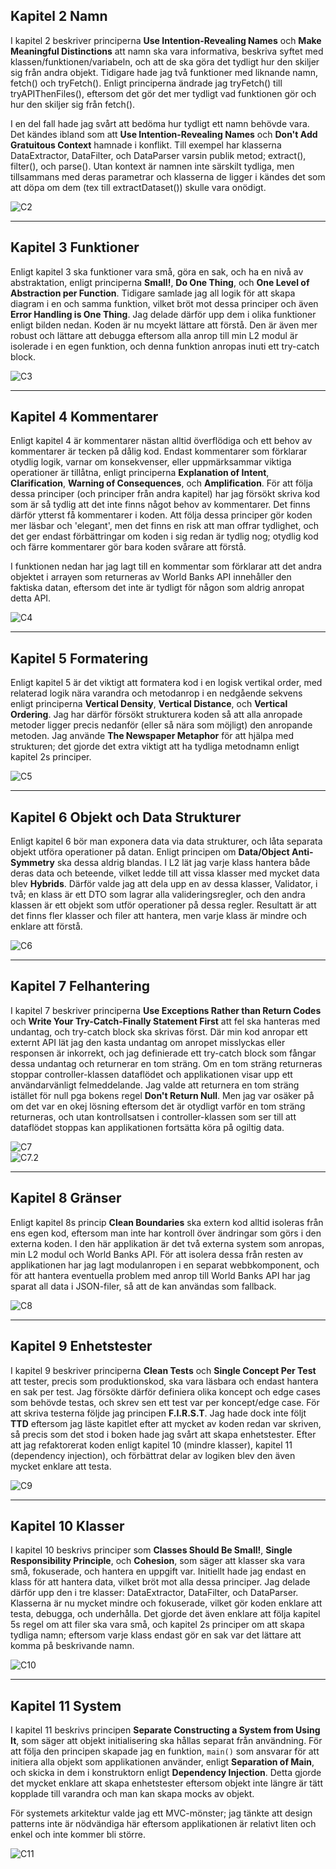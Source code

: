 <!-- Screenshots från kod för varje kapitel! -->
## Kapitel 2 Namn
I kapitel 2 beskriver principerna **Use Intention-Revealing Names** och **Make Meaningful Distinctions** att namn ska vara informativa, beskriva syftet med klassen/funktionen/variabeln, och att de ska göra det tydligt hur den skiljer sig från andra objekt. Tidigare hade jag två funktioner med liknande namn, fetch() och tryFetch(). Enligt principerna ändrade jag tryFetch() till tryAPIThenFiles(), eftersom det gör det mer tydligt vad funktionen gör och hur den skiljer sig från fetch().  
  
I en del fall hade jag svårt att bedöma hur tydligt ett namn behövde vara. Det kändes ibland som att **Use Intention-Revealing Names** och **Don't Add Gratuitous Context** hamnade i konflikt. Till exempel har klasserna DataExtractor, DataFilter, och DataParser varsin publik metod; extract(), filter(), och parse(). Utan kontext är namnen inte särskilt tydliga, men tillsammans med deras parametrar och klasserna de ligger i kändes det som att döpa om dem (tex till extractDataset()) skulle vara onödigt.  
    
![C2](/images/code/chapter2.png)

---
## Kapitel 3 Funktioner
Enligt kapitel 3 ska funktioner vara små, göra en sak, och ha en nivå av abstraktation, enligt principerna **Small!**, **Do One Thing**, och **One Level of Abstraction per Function**. Tidigare samlade jag all logik för att skapa diagram i en och samma funktion, vilket bröt mot dessa principer och även **Error Handling is One Thing**. Jag delade därför upp dem i olika funktioner enligt bilden nedan. Koden är nu mcyekt lättare att förstå. Den är även mer robust och lättare att debugga eftersom alla anrop till min L2 modul är isolerade i en egen funktion, och denna funktion anropas inuti ett try-catch block.  
  
![C3](/images/code/chapter3.png)
  
---
## Kapitel 4 Kommentarer
Enligt kapitel 4 är kommentarer nästan alltid överflödiga och ett behov av kommentarer är tecken på dålig kod. Endast kommentarer som förklarar otydlig logik, varnar om konsekvenser, eller uppmärksammar viktiga operationer är tillåtna, enligt principerna **Explanation of Intent**, **Clarification**, **Warning of Consequences**, och **Amplification**. För att följa dessa principer (och principer från andra kapitel) har jag försökt skriva kod som är så tydlig att det inte finns något behov av kommentarer. Det finns därför ytterst få kommentarer i koden. Att följa dessa principer gör koden mer läsbar och 'elegant', men det finns en risk att man offrar tydlighet, och det ger endast förbättringar om koden i sig redan är tydlig nog; otydlig kod och färre kommentarer gör bara koden svårare att förstå.
  
I funktionen nedan har jag lagt till en kommentar som förklarar att det andra objektet i arrayen som returneras av World Banks API innehåller den faktiska datan, eftersom det inte är tydligt för någon som aldrig anropat detta API.  
  
![C4](/images/code/chapter4.png)
  
---
## Kapitel 5 Formatering
Enligt kapitel 5 är det viktigt att formatera kod i en logisk vertikal order, med relaterad logik nära varandra och metodanrop i en nedgående sekvens enligt principerna **Vertical Density**, **Vertical Distance**, och **Vertical Ordering**. Jag har därför försökt strukturera koden så att alla anropade metoder ligger precis nedanför (eller så nära som möjligt) den anropande metoden. Jag använde **The Newspaper Metaphor** för att hjälpa med strukturen; det gjorde det extra viktigt att ha tydliga metodnamn enligt kapitel 2s principer.  
  
![C5](/images/code/chapter5.png)
  
---
## Kapitel 6 Objekt och Data Strukturer
Enligt kapitel 6 bör man exponera data via data strukturer, och låta separata objekt utföra operationer på datan. Enligt principen om **Data/Object Anti-Symmetry** ska dessa aldrig blandas. I L2 lät jag varje klass hantera både deras data och beteende, vilket ledde till att vissa klasser med mycket data blev **Hybrids**. Därför valde jag att dela upp en av dessa klasser, Validator, i två; en klass är ett DTO som lagrar alla valideringsregler, och den andra klassen är ett objekt som utför operationer på dessa regler. Resultatt är att det finns fler klasser och filer att hantera, men varje klass är mindre och enklare att förstå.  
  
![C6]()
  
---
## Kapitel 7 Felhantering
I kapitel 7 beskriver principerna **Use Exceptions Rather than Return Codes** och **Write Your Try-Catch-Finally Statement First** att fel ska hanteras med undantag, och try-catch block ska skrivas först. Där min kod anropar ett externt API lät jag den kasta undantag om anropet misslyckas eller responsen är inkorrekt, och jag definierade ett try-catch block som fångar dessa undantag och returnerar en tom sträng. Om en tom sträng returneras stoppar controller-klassen dataflödet och applikationen visar upp ett användarvänligt felmeddelande. Jag valde att returnera en tom sträng istället för null pga bokens regel **Don't Return Null**. Men jag var osäker på om det var en okej lösning eftersom det är otydligt varför en tom sträng returneras, och utan kontrollsatsen i controller-klassen som ser till att dataflödet stoppas kan applikationen fortsätta köra på ogiltig data.  
  
![C7](/images/code/chapter7.png)  
![C7.2](/images/code/chapter7_2.png)

---
## Kapitel 8 Gränser
Enligt kapitel 8s princip **Clean Boundaries** ska extern kod alltid isoleras från ens egen kod, eftersom man inte har kontroll över ändringar som görs i den externa koden. I den här applikation är det två externa system som anropas, min L2 modul och World Banks API. För att isolera dessa från resten av applikationen har jag lagt modulanropen i en separat webbkomponent, och för att hantera eventuella problem med anrop till World Banks API har jag sparat all data i JSON-filer, så att de kan användas som fallback.  
  
![C8](/images/code/chapter8.png)
  
---
## Kapitel 9 Enhetstester  
I kapitel 9 beskriver principerna **Clean Tests** och **Single Concept Per Test** att tester, precis som produktionskod, ska vara läsbara och endast hantera en sak per test. Jag försökte därför definiera olika koncept och edge cases som behövde testas, och skrev sen ett test var per koncept/edge case. För att skriva testerna följde jag principen **F.I.R.S.T**. Jag hade dock inte följt **TTD** eftersom jag läste kapitlet efter att mycket av koden redan var skriven, så precis som det stod i boken hade jag svårt att skapa enhetstester. Efter att jag refaktorerat koden enligt kapitel 10 (mindre klasser), kapitel 11 (dependency injection), och förbättrat delar av logiken blev den även mycket enklare att testa.  
  
![C9](/images/code/chapter9.png)

---
## Kapitel 10 Klasser
I kapitel 10 beskrivs principer som **Classes Should Be Small!**, **Single Responsibility Principle**, och **Cohesion**, som säger att klasser ska vara små, fokuserade, och hantera en uppgift var. Initiellt hade jag endast en klass för att hantera data, vilket bröt mot alla dessa principer. Jag delade därför upp den i tre klasser: DataExtractor, DataFilter, och DataParser. Klasserna är nu mycket mindre och fokuserade, vilket gör koden enklare att testa, debugga, och underhålla. Det gjorde det även enklare att följa kapitel 5s regel om att filer ska vara små, och kapitel 2s principer om att skapa tydliga namn; eftersom varje klass endast gör en sak var det lättare att komma på beskrivande namn.  
  
![C10](/images/code/chapter10.png)

---
## Kapitel 11 System
I kapitel 11 beskrivs principen **Separate Constructing a System from Using It**, som säger att objekt initialisering ska hållas separat från användning. För att följa den principen skapade jag en funktion, ```main()``` som ansvarar för att initiera alla objekt som applikationen använder, enligt **Separation of Main**, och skicka in dem i konstruktorn enligt **Dependency Injection**. Detta gjorde det mycket enklare att skapa enhetstester eftersom objekt inte längre är tätt kopplade till varandra och man kan skapa mocks av objekt.
  
För systemets arkitektur valde jag ett MVC-mönster; jag tänkte att design patterns inte är nödvändiga här eftersom applikationen är relativt liten och enkel och inte kommer bli större.  
  
![C11](/images/code/chapter11.png)